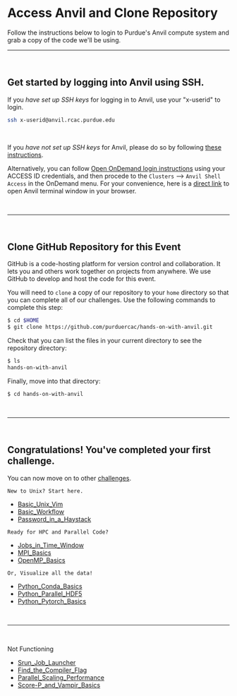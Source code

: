 # Access Anvil and Clone Repository

Follow the instructions below to login to Purdue's Anvil compute system and grab a copy of the code we'll be using.

<hr>

&nbsp;

## Get started by logging into Anvil using SSH. 
If you *have set up SSH keys* for logging in to Anvil, use your "x-userid" to login. 
```bash
ssh x-userid@anvil.rcac.purdue.edu
```
&nbsp;

If you *have not set up SSH keys* for Anvil, please do so by following [these instructions](https://www.rcac.purdue.edu/knowledge/anvil/access/login/sshkeys).

Alternatively, you can follow [Open OnDemand login instructions](https://www.rcac.purdue.edu/knowledge/anvil/access/login/ood) using your ACCESS ID credentials, and then procede to the `Clusters` --> `Anvil Shell Access` in the OnDemand menu.  For your convenience, here is a [direct link](https://ondemand.anvil.rcac.purdue.edu/pun/sys/shell/ssh/anvil.rcac.purdue.edu) to open Anvil terminal window in your browser.

&nbsp;

<hr>

&nbsp;
## Clone GitHub Repository for this Event
GitHub is a code-hosting platform for version control and collaboration. It lets you and others work together on projects from anywhere. We use GitHub to develop and host the code for this event. 

You will need to `clone` a copy of our repository to your `home` directory so that you can complete all of our challenges. Use the following commands to complete this step:
```bash
$ cd $HOME
$ git clone https://github.com/purduercac/hands-on-with-anvil.git
```

Check that you can list the files in your current directory to see the repository directory: 
```bash
$ ls
hands-on-with-anvil
```

Finally, move into that directory:
```bash
$ cd hands-on-with-anvil
```

&nbsp;

<hr>

&nbsp;
## Congratulations! You've completed your first challenge. 
You can now move on to other [challenges](../). 

``` 
New to Unix? Start here.
```
- [Basic_Unix_Vim](Basic_Unix_Vim)
- [Basic_Workflow](Basic_Workflow)
- [Password_in_a_Haystack](Password_in_a_Haystack)

```
Ready for HPC and Parallel Code?
```
- [Jobs_in_Time_Window](Jobs_in_Time_Window)
- [MPI_Basics](MPI_Basics)
- [OpenMP_Basics](OpenMP_Basics)

```
Or, Visualize all the data!
```
- [Python_Conda_Basics](Python_Conda_Basics)
- [Python_Parallel_HDF5](Python_Parallel_HDF5)
- [Python_Pytorch_Basics](Python_Pytorch_Basics)

&nbsp;

<hr>

&nbsp;


Not Functioning
- [Srun_Job_Launcher](Srun_Job_Launcher)
- [Find_the_Compiler_Flag](Find_the_Compiler_Flag)
- [Parallel_Scaling_Performance](Parallel_Scaling_Performance)
- [Score-P_and_Vampir_Basics](Score-P_and_Vampir_Basics)



